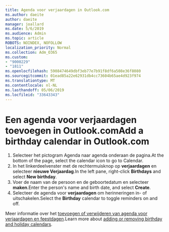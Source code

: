 ```yaml
---
title: Agenda voor verjaardagen in Outlook.com
ms.author: daeite
author: daeite
manager: joallard
ms.date: 5/6/2019
ms.audience: Admin
ms.topic: article
ROBOTS: NOINDEX, NOFOLLOW
localization_priority: Normal
ms.collection: Adm_O365
ms.custom:
- "9000229"
- "1811"
ms.openlocfilehash: 5908474649dbf3eb77e7b91f8df6a508e36f8080
ms.sourcegitcommit: 01ead85a22e62931db4cc73604b65ae4d923f974
ms.translationtype: MT
ms.contentlocale: nl-NL
ms.lasthandoff: 05/06/2019
ms.locfileid: "33643343"
---
```

# <a name="add-a-birthday-calendar-in-outlookcom"></a><span data-ttu-id="e6dc7-102">Een agenda voor verjaardagen toevoegen in Outlook.com</span><span class="sxs-lookup"><span data-stu-id="e6dc7-102">Add a birthday calendar in Outlook.com</span></span>

1. <span data-ttu-id="e6dc7-103">Selecteer het pictogram Agenda naar agenda onderaan de pagina.</span><span class="sxs-lookup"><span data-stu-id="e6dc7-103">At the bottom of the page, select the calendar icon to go to Calendar.</span></span>
1. <span data-ttu-id="e6dc7-104">In het linkerdeelvenster met de rechtermuisknop op **verjaardagen** en selecteer **nieuwe Verjaardag**.</span><span class="sxs-lookup"><span data-stu-id="e6dc7-104">In the left pane, right-click **Birthdays** and select **New birthday**.</span></span>
1. <span data-ttu-id="e6dc7-105">Voer de naam van de persoon en de geboortedatum en selecteer **maken**.</span><span class="sxs-lookup"><span data-stu-id="e6dc7-105">Enter the person's name and birth date, and select **Create**.</span></span>
1. <span data-ttu-id="e6dc7-106">Selecteer de agenda voor **verjaardagen** om herinneringen in- of uitschakelen.</span><span class="sxs-lookup"><span data-stu-id="e6dc7-106">Select the **Birthday** calendar to toggle reminders on and off.</span></span>

<span data-ttu-id="e6dc7-107">Meer informatie over het [toevoegen of verwijderen van agenda voor verjaardagen en feestdagen](https://support.office.com/article/b8e636da-fda8-413f-940e-68396efa49a6).</span><span class="sxs-lookup"><span data-stu-id="e6dc7-107">Learn more about [adding or removing birthday and holiday calendars](https://support.office.com/article/b8e636da-fda8-413f-940e-68396efa49a6).</span></span>